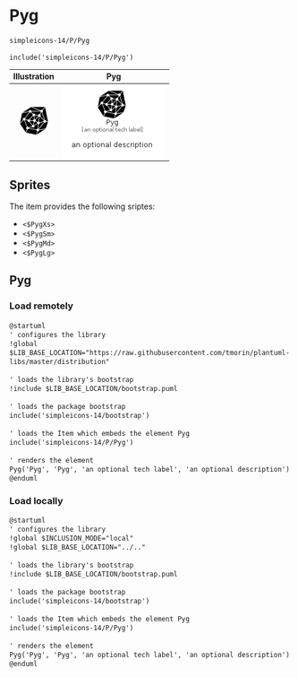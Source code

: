 # Pyg


```text
simpleicons-14/P/Pyg
```

```text
include('simpleicons-14/P/Pyg')
```



| Illustration | Pyg |
| :---: | :---: |
| ![illustration for Illustration](../../simpleicons-14/P/Pyg.png) | ![illustration for Pyg](../../simpleicons-14/P/Pyg.Local.png) |



## Sprites
The item provides the following sriptes:

- `<$PygXs>`
- `<$PygSm>`
- `<$PygMd>`
- `<$PygLg>`





## Pyg

### Load remotely
```plantuml
@startuml
' configures the library
!global $LIB_BASE_LOCATION="https://raw.githubusercontent.com/tmorin/plantuml-libs/master/distribution"

' loads the library's bootstrap
!include $LIB_BASE_LOCATION/bootstrap.puml

' loads the package bootstrap
include('simpleicons-14/bootstrap')

' loads the Item which embeds the element Pyg
include('simpleicons-14/P/Pyg')

' renders the element
Pyg('Pyg', 'Pyg', 'an optional tech label', 'an optional description')
@enduml
```

### Load locally
```plantuml
@startuml
' configures the library
!global $INCLUSION_MODE="local"
!global $LIB_BASE_LOCATION="../.."

' loads the library's bootstrap
!include $LIB_BASE_LOCATION/bootstrap.puml

' loads the package bootstrap
include('simpleicons-14/bootstrap')

' loads the Item which embeds the element Pyg
include('simpleicons-14/P/Pyg')

' renders the element
Pyg('Pyg', 'Pyg', 'an optional tech label', 'an optional description')
@enduml
```

